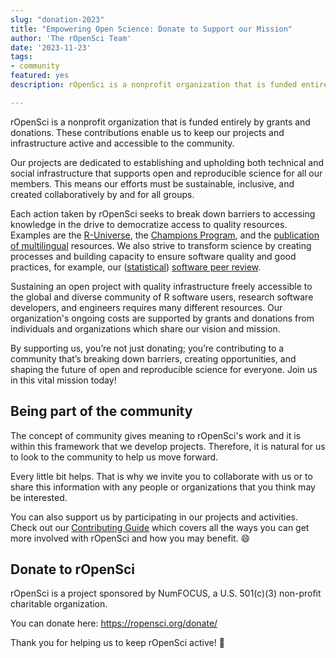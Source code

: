 ```yaml
---
slug: "donation-2023"
title: "Empowering Open Science: Donate to Support our Mission"
author: 'The rOpenSci Team'
date: '2023-11-23'
tags:
- community
featured: yes
description: rOpenSci is a nonprofit organization that is funded entirely by grants and donations. These collaborations enable us to sustain our projects and meet our goals.

---
```


rOpenSci is a nonprofit organization that is funded entirely by grants and donations. These contributions enable us to keep our projects and infrastructure active and accessible to the community. 

Our projects are dedicated to establishing and upholding both technical and social infrastructure that supports open and reproducible science for all our members. This means our efforts must be sustainable, inclusive, and created collaboratively by and for all groups.

Each action taken by rOpenSci seeks to break down barriers to accessing knowledge in the drive to democratize access to quality resources. Examples are the [R-Universe](/r-universe/), the [Champions Program](/champions/), and the [publication of multilingual](/multilingual-publishing/) resources. We also strive to transform science by creating processes and building capacity to ensure software quality and good practices, for example, our ([statistical](/stat-software-review/)) [software peer review](/software-review/). 

Sustaining an open project with quality infrastructure freely accessible to the global and diverse community of R software users, research software developers, and engineers requires many different resources. Our organization's ongoing costs are supported by grants and donations from individuals and organizations which share our vision and mission.


By supporting us, you’re not just donating; you’re contributing to a community that’s breaking down barriers, creating opportunities, and shaping the future of open and reproducible science for everyone. Join us in this vital mission today!

## Being part of the community

The concept of community gives meaning to rOpenSci's work and it is within this framework that we develop projects. Therefore, it is natural for us to look to the community to help us move forward.

Every little bit helps. That is why we invite you to collaborate with us or to share this information with any people or organizations that you think may be interested.  

You can also support us by participating in our projects and activities.  Check out our [Contributing Guide](https://contributing.ropensci.org/) which covers all the ways you can get more involved with rOpenSci and how you may benefit. 😄 


## Donate to rOpenSci 

rOpenSci is a project sponsored by NumFOCUS, a U.S. 501(c)(3) non-profit charitable organization.  

You can donate here: https://ropensci.org/donate/

Thank you for helping us to keep rOpenSci active! 🙏 
